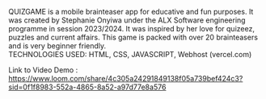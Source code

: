 QUIZGAME is a mobile brainteaser app for educative and fun purposes. It was created by Stephanie Onyiwa under the ALX Software engineering programme in session 2023/2024. It was inspired by her love for quizeez, puzzles and current affairs. This game is packed with over 20 brainteasers and is very beginner friendly.                                           
TECHNOLOGIES USED: HTML, CSS, JAVASCRIPT, Webhost (vercel.com)


Link to Video Demo : https://www.loom.com/share/4c305a24291849138f05a739bef424c3?sid=0f1f8983-552a-4865-8a52-a97d77e8a576
